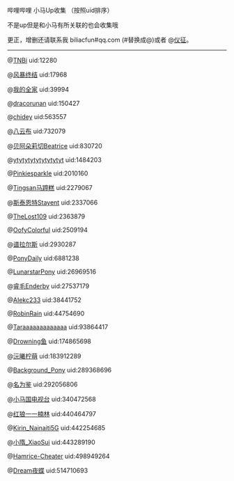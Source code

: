 哔哩哔哩 小马Up收集 （按照uid排序）

不是up但是和小马有所关联的也会收集哦

更正，增删还请联系我 biliacfun#qq.com (#替换成@)或者 @[仪征](https://space.bilibili.com/359014614)。

------  

@[TNBi](https://space.bilibili.com/12280) uid:12280

@[风暴终结](https://space.bilibili.com/17968) uid:17968

@[我的全家](https://space.bilibili.com/39994) uid:39994

@[dracorunan](https://space.bilibili.com/150427) uid:150427

@[chidey](https://space.bilibili.com/563557) uid:563557

@[八云布](https://space.bilibili.com/732079) uid:732079

@[贝阿朵莉切Beatrice](https://space.bilibili.com/830720) uid:830720

@[ytytytytytytytytyt](https://space.bilibili.com/1484203) uid:1484203

@[Pinkiesparkle](https://space.bilibili.com/2010160) uid:2010160

@[Tingsan马蹄糕](https://space.bilibili.com/2279067) uid:2279067

@[斯泰恩特Stayent](https://space.bilibili.com/2337066) uid:2337066

@[TheLost109](https://space.bilibili.com/2363879) uid:2363879

@[OofyColorful](https://space.bilibili.com/2509194) uid:2509194

@[谱拉尔斯](https://space.bilibili.com/2930287) uid:2930287

@[PonyDaily](https://space.bilibili.com/6881238) uid:6881238

@[LunarstarPony](https://space.bilibili.com/26969516) uid:26969516

@[睿毛Enderby](https://space.bilibili.com/27537179) uid:27537179

@[AIekc233](https://space.bilibili.com/38441752) uid:38441752

@[RobinRain](https://space.bilibili.com/44754690) uid:44754690

@[Taraaaaaaaaaaaaa](https://space.bilibili.com/93864417) uid:93864417

@[Drowning鱼](https://space.bilibili.com/174865698) uid:174865698

@[沅曦柠萌](https://space.bilibili.com/183912289) uid:183912289

@[Background_Pony](https://space.bilibili.com/289368696) uid:289368696

@[名为鉴](https://space.bilibili.com/292056806) uid:292056806

@[小马国电视台](https://space.bilibili.com/340472568) uid:340472568

@[红狼一一楠林](https://space.bilibili.com/440464797) uid:440464797

@[Kirin_Nainaiti5G](https://space.bilibili.com/442254685) uid:442254685

@[小隋_XiaoSui](https://space.bilibili.com/443289190) uid:443289190

@[Hamrice-Cheater](https://space.bilibili.com/498949264) uid:498949264

@[Dream夜蝶](https://space.bilibili.com/514710693) uid:514710693

